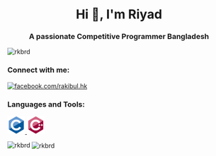 <h1 align="center">Hi 👋, I'm Riyad</h1>
<h3 align="center">A passionate Competitive Programmer Bangladesh</h3>

<p align="left"> <img src="https://komarev.com/ghpvc/?username=rkbrd&label=Profile%20views&color=0e75b6&style=flat" alt="rkbrd" /> </p>

<h3 align="left">Connect with me:</h3>
<p align="left">
<a href="https://fb.com/facebook.com/rakibul.hk" target="blank"><img align="center" src="https://raw.githubusercontent.com/rahuldkjain/github-profile-readme-generator/master/src/images/icons/Social/facebook.svg" alt="facebook.com/rakibul.hk" height="30" width="40" /></a>
</p>

<h3 align="left">Languages and Tools:</h3>
<p align="left"> <a href="https://www.cprogramming.com/" target="_blank"> <img src="https://raw.githubusercontent.com/devicons/devicon/master/icons/c/c-original.svg" alt="c" width="40" height="40"/> </a> <a href="https://www.w3schools.com/cpp/" target="_blank"> <img src="https://raw.githubusercontent.com/devicons/devicon/master/icons/cplusplus/cplusplus-original.svg" alt="cplusplus" width="40" height="40"/> </a> </p>

<p><img align="left" src="https://github-readme-stats.vercel.app/api/top-langs?username=rkbrd&show_icons=true&locale=en&layout=compact" alt="rkbrd" /></p>

<p>&nbsp;<img align="center" src="https://github-readme-stats.vercel.app/api?username=rkbrd&show_icons=true&locale=en" alt="rkbrd" /></p>
